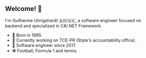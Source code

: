 ## Welcome! 👋

<!--
**GuilhermeUhrigshardt/GuilhermeUhrigshardt** is a ✨ _special_ ✨ repository because its `README.md` (this file) appears on your GitHub profile.
-->
I'm Guilherme Uhrigshardt 🇧🇷/🇩🇪, a software engineer focused on backend and specialized in C#/.NET Framework.

- 👶 Born in 1995.
- 🏢 Currently working on TCE-PR (State's accountability office).
- 📆 Software engineer since 2017.
- ⚽ Football, Formula 1 and tennis.
